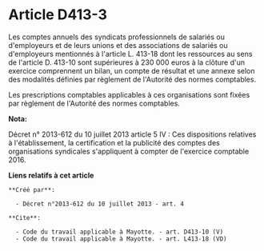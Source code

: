 # Article D413-3

Les comptes annuels des syndicats professionnels de salariés ou d'employeurs et de leurs unions et des associations de
salariés ou d'employeurs mentionnés à l'article L. 413-18 dont les ressources au sens de l'article D. 413-10 sont supérieures
à 230 000 euros à la clôture d'un exercice comprennent un bilan, un compte de résultat et une annexe selon des modalités
définies par règlement de l'Autorité des normes comptables. 

Les prescriptions comptables applicables à ces organisations sont fixées par règlement de l'Autorité des normes comptables.

**Nota:**

Décret n° 2013-612 du 10 juillet 2013 article 5 IV : Ces dispositions relatives à l'établissement, la certification et la
publicité des comptes des organisations syndicales s'appliquent à compter de l'exercice comptable 2016.

**Liens relatifs à cet article**

	**Créé par**:

	  - Décret n°2013-612 du 10 juillet 2013 - art. 4

	**Cite**:

	  - Code du travail applicable à Mayotte. - art. D413-10 (V)
	  - Code du travail applicable à Mayotte. - art. L413-18 (VD)
